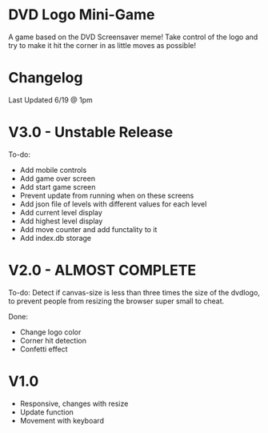 # DVD Logo Mini-Game
A game based on the DVD Screensaver meme! Take control of the logo and try to make it hit the corner in as little moves as possible!

# Changelog  
Last Updated 6/19 @ 1pm

# V3.0 - Unstable Release
To-do:
- Add mobile controls
- Add game over screen
- Add start game screen
- Prevent update from running when on these screens
- Add json file of levels with different values for each level
- Add current level display
- Add highest level display
- Add move counter and add functality to it
- Add index.db storage

# V2.0 - ALMOST COMPLETE
To-do: Detect if canvas-size is less than three times the size of the dvdlogo, to prevent people from resizing the browser super small to cheat.

Done:
- Change logo color
- Corner hit detection
- Confetti effect

# V1.0
- Responsive, changes with resize
- Update function
- Movement with keyboard

